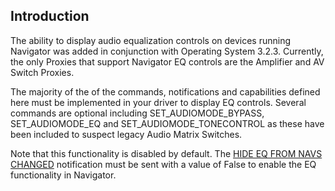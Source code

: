 ## Introduction

The ability to display audio equalization controls on devices running Navigator was added in conjunction with Operating System 3.2.3. Currently, the only Proxies that support Navigator EQ controls are the Amplifier and AV Switch Proxies. 

The majority of the of the commands, notifications and capabilities defined here must be implemented in your driver to display EQ controls. Several commands are optional including SET\_AUDIOMODE\_BYPASS, SET\_AUDIOMODE\_EQ and SET\_AUDIOMODE\_TONECONTROL as these have been included to suspect legacy Audio Matrix Switches.

Note that this functionality is disabled by default. The [HIDE EQ FROM NAVS CHANGED][1] notification must be sent with a value of False to enable the EQ functionality in Navigator.









[1]:	https://control4.github.io/docs-driverworks-proxyprotocol/#hide-eq-from-navs-changed